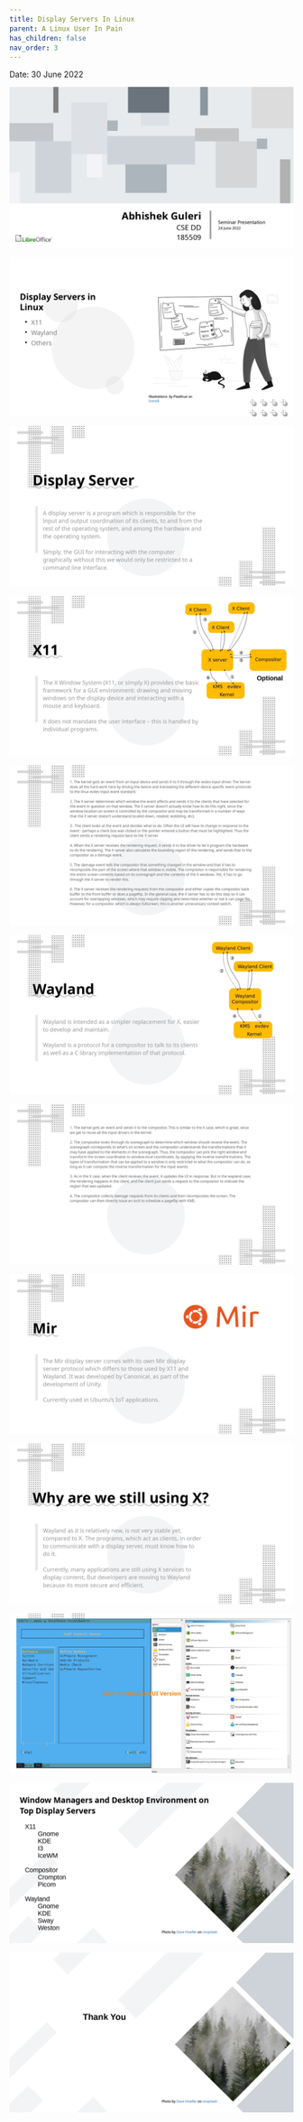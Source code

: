 ```yaml
---
title: Display Servers In Linux
parent: A Linux User In Pain
has_children: false
nav_order: 3
---
```

Date: 30 June 2022

![](display_servers_material/display_servers_in_linux01.jpg)

![](display_servers_material/display_servers_in_linux02.jpg)

![](display_servers_material/display_servers_in_linux03.jpg)

![](display_servers_material/display_servers_in_linux04.jpg)

![](display_servers_material/display_servers_in_linux05.jpg)

![](display_servers_material/display_servers_in_linux06.jpg)

![](display_servers_material/display_servers_in_linux07.jpg)

![](display_servers_material/display_servers_in_linux08.jpg)

![](display_servers_material/display_servers_in_linux09.jpg)

![](display_servers_material/display_servers_in_linux10.jpg)

![](display_servers_material/display_servers_in_linux11.jpg)

![](display_servers_material/display_servers_in_linux12.jpg)
